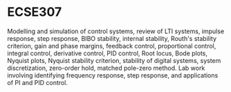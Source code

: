 # ECSE307

Modelling and simulation of control systems, review of LTI systems, impulse response, step response, BIBO stability, internal stability, Routh's stability criterion, gain and phase margins, feedback control, proportional control, integral control, derivative control, PID control, Root locus, Bode plots, Nyquist plots, Nyquist stability criterion, stability of digital systems, system discretization, zero-order hold, matched pole-zero method. Lab work involving identifying frequency response, step response, and applications of PI and PID control.
